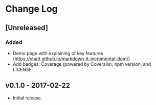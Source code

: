 # Change Log

## [Unreleased]
### Added

- Demo page with explaining of key features  (https://yhatt.github.io/markdown-it-incremental-dom/)
- Add badges: Coverage (powered by Coveralls), npm version, and LICENSE.

## v0.1.0 - 2017-02-22

- Initial release.
